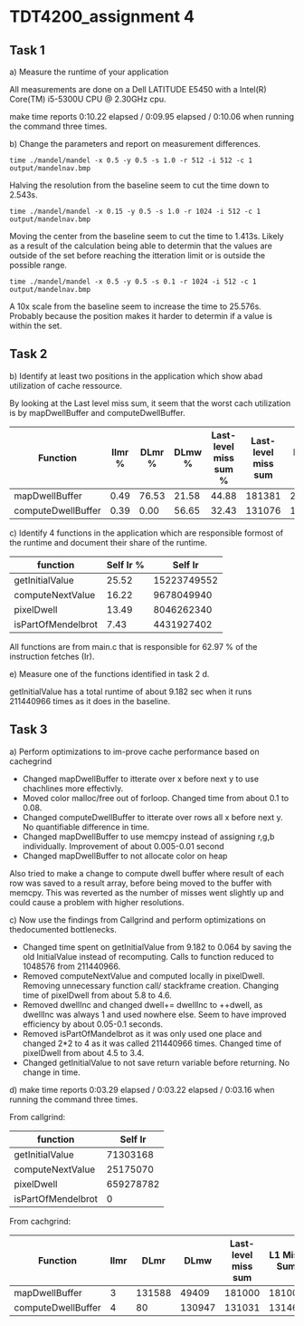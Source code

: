 # TDT4200_assignment 4

## Task 1

a) Measure the runtime of your application

All measurements are done on a Dell LATITUDE E5450 with a Intel(R) Core(TM) i5-5300U CPU @ 2.30GHz cpu.

make time reports 0:10.22 elapsed / 0:09.95 elapsed / 0:10.06 when running the command three times.

b) Change the parameters and report on measurement differences.

```
time ./mandel/mandel -x 0.5 -y 0.5 -s 1.0 -r 512 -i 512 -c 1 output/mandelnav.bmp
```
Halving the resolution from the baseline seem to cut the time down to 2.543s.

```
time ./mandel/mandel -x 0.15 -y 0.5 -s 1.0 -r 1024 -i 512 -c 1 output/mandelnav.bmp
```
Moving the center from the baseline seem to cut the time to 1.413s. Likely as a result of the calculation being able to determin that the values are outside of the set before reaching the itteration limit or is outside the possible range.

```
time ./mandel/mandel -x 0.5 -y 0.5 -s 0.1 -r 1024 -i 512 -c 1 output/mandelnav.bmp
```
A 10x scale from the baseline seem to increase the time to 25.576s. Probably because the position makes it harder to determin if a value is within the set.

## Task 2 

b) Identify at least two positions in the application which show abad utilization of cache ressource.

By looking at the Last level miss sum, it seem that the worst cach utilization is by mapDwellBuffer and computeDwellBuffer.

|Function 			| Ilmr %| DLmr %|DLmw % | Last-level miss sum  %| Last-level miss sum 	| L1 Miss Sum 	|
|-------------------|-------|-------|-------|-----------------------|-----------------------|---------------|
|mapDwellBuffer		| 0.49	| 76.53	| 21.58	|	     44.88			| 		181381			| 		2394095	|
|computeDwellBuffer	| 0.39	| 0.00	| 56.65	|	     32.43			|		131076			|		1179794	|

c) Identify 4 functions in the application which are responsible formost of the runtime and document their share of the runtime.

|	function 		| Self Ir % |  Self Ir 	|
|-------------------|-----------|-----------|
| getInitialValue	| 25.52		|15223749552|
| computeNextValue	| 16.22		|9678049940 |
| pixelDwell		| 13.49		|8046262340 |
| isPartOfMendelbrot| 7.43		|4431927402 |

All functions are from main.c that is responsible for 62.97 % of the instruction fetches (Ir). 

e) Measure one of the functions identified in task 2 d.

getInitialValue has a total runtime of about 9.182 sec when it runs 211440966 times as it does in the baseline.

## Task 3 

a) Perform optimizations to im-prove cache performance based on cachegrind

- Changed mapDwellBuffer to itterate over x before next y to use chachlines more effectivly.
- Moved color malloc/free out of forloop. Changed time from about 0.1 to 0.08.
- Changed computeDwellBuffer to itterate over rows all x before next y. No quantifiable difference in time.
- Changed mapDwellBuffer to use memcpy instead of assigning r,g,b individually. Improvement of about 0.005-0.01 second
- Changed mapDwellBuffer to not allocate color on heap

Also tried to make a change to compute dwell buffer where result of each row was saved to a result array, before being moved to the buffer with memcpy. This was reverted as the number of misses went slightly up and could cause a problem with higher resolutions.

c)  Now  use  the  findings  from  Callgrind  and  perform  optimizations  on  thedocumented bottlenecks.

- Changed time spent on getInitialValue from 9.182 to 0.064 by saving the old InitialValue instead of recomputing. Calls to function reduced to 1048576 from 211440966.
- Removed computeNextValue and computed locally in pixelDwell. Removing unnecessary function call/ stackframe creation. Changing time of pixelDwell from about 5.8 to 4.6.
- Removed dwellInc and changed dwell+= dwellInc to ++dwell, as dwellInc was always 1 and used nowhere else. Seem to have improved efficiency by about 0.05-0.1 seconds. 
- Removed isPartOfMandelbrot as it was only used one place and changed 2*2 to 4 as it was called 211440966 times. Changed time of pixelDwell from about 4.5 to 3.4.
- Changed getInitialValue to not save return variable before returning. No change in time.

d) make time reports 0:03.29 elapsed / 0:03.22 elapsed / 0:03.16 when running the command three times.

From callgrind:

|	function 		|	Self Ir |
|-------------------|-----------|
| getInitialValue	| 71303168	|
| computeNextValue	| 25175070	|
| pixelDwell		| 659278782	|
| isPartOfMendelbrot| 0			|

From cachgrind:

|Function 			| Ilmr 	| DLmr  | DLmw  | Last-level miss sum 	| L1 Miss Sum 	|
|-------------------|-------|-------|-------|-----------------------|---------------|
|mapDwellBuffer		| 3		|131588	| 49409	|	     181000			| 181000		|
|computeDwellBuffer	| 4		| 80	|130947	|	     131031			| 131462		|